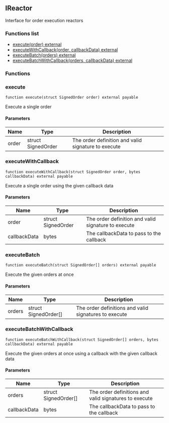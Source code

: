 
## IReactor

Interface for order execution reactors

### Functions list
- [execute(order) external](#execute)
- [executeWithCallback(order, callbackData) external](#executewithcallback)
- [executeBatch(orders) external](#executebatch)
- [executeBatchWithCallback(orders, callbackData) external](#executebatchwithcallback)

### Functions
### execute

```solidity
function execute(struct SignedOrder order) external payable
```
Execute a single order

#### Parameters

| Name | Type | Description |
| ---- | ---- | ----------- |
| order | struct SignedOrder | The order definition and valid signature to execute |

### executeWithCallback

```solidity
function executeWithCallback(struct SignedOrder order, bytes callbackData) external payable
```
Execute a single order using the given callback data

#### Parameters

| Name | Type | Description |
| ---- | ---- | ----------- |
| order | struct SignedOrder | The order definition and valid signature to execute |
| callbackData | bytes | The callbackData to pass to the callback |

### executeBatch

```solidity
function executeBatch(struct SignedOrder[] orders) external payable
```
Execute the given orders at once

#### Parameters

| Name | Type | Description |
| ---- | ---- | ----------- |
| orders | struct SignedOrder[] | The order definitions and valid signatures to execute |

### executeBatchWithCallback

```solidity
function executeBatchWithCallback(struct SignedOrder[] orders, bytes callbackData) external payable
```
Execute the given orders at once using a callback with the given callback data

#### Parameters

| Name | Type | Description |
| ---- | ---- | ----------- |
| orders | struct SignedOrder[] | The order definitions and valid signatures to execute |
| callbackData | bytes | The callbackData to pass to the callback |

